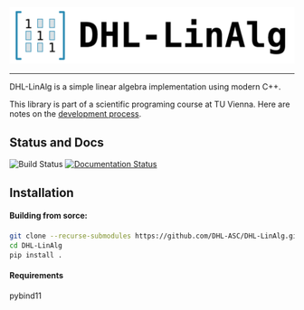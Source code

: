 ![DHLLinAlg Logo](https://github.com/DHL-ASC/DHL-LinAlg/blob/f4e87de669bea49e46756f3e34607e4c32108668/img/dhl-linalg-banner.png)


--------------------------------------------------------------------------------


DHL-LinAlg is a simple linear algebra implementation using modern C++.     
     
This library is part of a scientific programing course at TU Vienna. Here are notes on the
[development process](https://jschoeberl.github.io/IntroSC/intro.html).

## Status and Docs
![Build Status](https://github.com/shirnschall/dhl-linalg/actions/workflows/ci-pip.yml/badge.svg)
[![Documentation Status](https://readthedocs.org/projects/dhl-linalg/badge/?version=latest)](https://dhl-linalg.readthedocs.io/en/latest/?badge=latest)

## Installation
<!-- #### Intallation via pip:      
```pip install DHL-linalg``` -->

#### Building from sorce:
```bash
git clone --recurse-submodules https://github.com/DHL-ASC/DHL-LinAlg.git 
cd DHL-LinAlg  
pip install .
```

#### Requirements
pybind11




